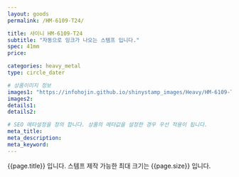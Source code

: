 ```yaml
---
layout: goods
permalink: /HM-6109-T24/

title: 샤이니 HM-6109-T24
subtitle: "자동으로 잉크가 나오는 스템프 입니다."
spec: 41mm
price: 

categories: heavy_metal
type: circle_dater

# 상품이미지 정보
images1: "https://infohojin.github.io/shinystamp_images/Heavy/HM-6109-T24/HM-6109-T24_1.jpg"
images2:
details1:
details2:    

# SEO 메타설정을 정의 합니다. 상품의 메타값을 설정한 경우 우선 적용이 됩니다.
meta_title: 
meta_description:
meta_keyword:
---
```


{{page.title}} 입니다. 스템프 제작 가능한 최대 크기는 {{page.size}} 입니다.